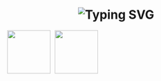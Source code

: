 <h1 align="center"><img src="https://readme-typing-svg.demolab.com?font=Fragment+Mono&size=25&pause=0001&color=F7F7F7&center=true&vCenter=true&repeat=false&lines=Hi!+I'm+Lucho+Rocha+%F0%9F%91%8B" alt="Typing SVG" /></h1>
<div align="center">
  <div style="display: flex; align-items: center; gap: 10px; height: 100px;">
    <img src="https://user-images.githubusercontent.com/74038190/229223156-0cbdaba9-3128-4d8e-8719-b6b4cf741b67.gif" style="height: 100px;">
    <img src="https://readme-typing-svg.demolab.com?font=Fragment+Mono&size=15&pause=1000&color=F7F7F7&center=true&vCenter=true&width=500&lines=Fullstack+Developer+;Tech+Passionate;Always+Learning" style="height: 100px;">
  </div>
</div>
